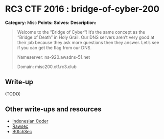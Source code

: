 # RC3 CTF 2016 : bridge-of-cyber-200

**Category:** Misc
**Points:**
**Solves:**
**Description:**

> Welcome to the “Bridge of Cyber”! It’s the same concept as the “Bridge of Death” in Holy Grail. Our DNS servers aren’t very good at their job because they ask more questions then they answer. Let’s see if you can get the flag from our DNS.
>
>
> Nameserver: ns-920.awsdns-51.net
>
>
> Domain: misc200.ctf.rc3.club

## Write-up

(TODO)

## Other write-ups and resources

* [Indonesian Coder](http://blog.indonesiancoder.com/write-up-rc3-ctf-bridge-of-cyber)
* [Rawsec](http://rawsec.ml/en/RC3CTF-2016-misc-200-bridge-of-cyber/)
* [B0tchSec](http://b0tchsec.com/2016/rc3ctf/bridge-of-cyber)
